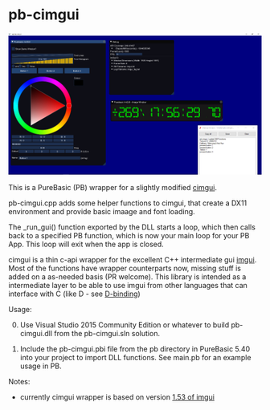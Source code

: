 # pb-cimgui 

![sample](screenshot.png)

This is a PureBasic (PB) wrapper for a slightly modified [cimgui](https://github.com/Extrawurst/cimgui).

pb-cimgui.cpp adds some helper functions to cimgui, that create a DX11 environment and provide basic imaage and font loading.

The _run_gui() function exported by the DLL starts a loop, which then calls back to a specified PB function, which is now your main loop for your PB App.  This loop will exit when the app is closed.

cimgui is a thin c-api wrapper for the excellent C++ intermediate gui [imgui](https://github.com/ocornut/imgui).
Most of the functions have wrapper counterparts now, missing stuff is added on a as-needed basis (PR welcome).
This library is intended as a intermediate layer to be able to use imgui from other languages that can interface with C (like D - see [D-binding](https://github.com/Extrawurst/DerelictImgui))


Usage:

0)  Use Visual Studio 2015 Community Edition or whatever to build pb-cimgui.dll from the pb-cimgui.sln solution.

1)  Include the pb-cimgui.pbi file from the pb directory in PureBasic 5.40 into your project to import DLL functions.  See main.pb for an example usage in PB.


Notes:
* currently cimgui wrapper is based on version [1.53 of imgui](https://github.com/ocornut/imgui/releases/tag/v1.53)



